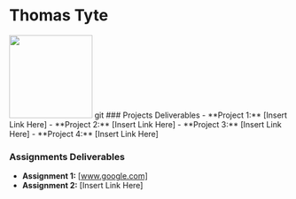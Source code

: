 # Thomas Tyte
<img src="./assets/thomastyte.jpg" style="width:150px;"/>
git 
### Projects Deliverables
- **Project 1:** [Insert Link Here]
- **Project 2:** [Insert Link Here]
- **Project 3:** [Insert Link Here]
- **Project 4:** [Insert Link Here]

### Assignments Deliverables
- **Assignment 1:** [www.google.com]
- **Assignment 2:** [Insert Link Here]







